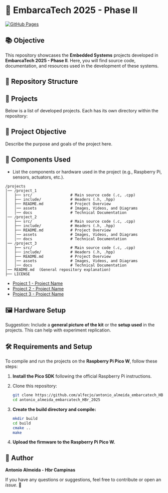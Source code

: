 # 🚀 EmbarcaTech 2025 - Phase II

[![GitHub Pages](https://img.shields.io/badge/GitHub-Pages-blue?logo=github)](https://alfecjo.github.io/antonio_almeida_embarcatech_HBr_2025/)

## 📚 Objective
This repository showcases the **Embedded Systems** projects developed in **EmbarcaTech 2025 - Phase II**. Here, you will find source code, documentation, and resources used in the development of these systems.

## 📂 Repository Structure


## 🔗 Projects
Below is a list of developed projects. Each has its own directory within the repository:

## 🎯 Project Objective
Describe the purpose and goals of the project here.

## 🔧 Components Used
- List the components or hardware used in the project (e.g., Raspberry Pi, sensors, actuators, etc.).

```
/projects
│── /project_1
│   ├── src/                 # Main source code (.c, .cpp)
│   ├── include/             # Headers (.h, .hpp)
│   ├── README.md            # Project Overview
│   │── assets               # Images, Videos, and Diagrams
│   │── docs                 # Technical Documentation
│── /project_2
│   ├── src/                 # Main source code (.c, .cpp)
│   ├── include/             # Headers (.h, .hpp)
│   ├── README.md            # Project Overview
│   │── assets               # Images, Videos, and Diagrams
│   │── docs                 # Technical Documentation
│── /project_3
│   ├── src/                 # Main source code (.c, .cpp)
│   ├── include/             # Headers (.h, .hpp)
│   ├── README.md            # Project Overview
│   │── assets               # Images, Videos, and Diagrams
│   │── docs                 # Technical Documentation
│── README.md  (General repository explanation)
├── LICENSE
```

- [Project 1 - Project Name](./projects/project1/)
- [Project 2 - Project Name](./projects/project2/)
- [Project 3 - Project Name](./projects/project3/)

## 🖼️ Hardware Setup
Suggestion: Include a **general picture of the kit** or the **setup used** in the projects. This can help with experiment replication.

## 🛠️ Requirements and Setup
To compile and run the projects on the **Raspberry Pi Pico W**, follow these steps:

1. **Install the Pico SDK** following the official Raspberry Pi instructions.

2. Clone this repository:
   ```bash
   git clone https://github.com/alfecjo/antonio_almeida_embarcatech_HBr_2025.git
   cd antonio_almeida_embarcatech_HBr_2025
   ```

3. **Create the build directory and compile:**
   ```bash
   mkdir build
   cd build
   cmake ..
   make
   ```

4. **Upload the firmware to the Raspberry Pi Pico W.**

## 👤 Author
**Antonio Almeida - Hbr Campinas**

If you have any questions or suggestions, feel free to contribute or open an _issue_. 🚀
